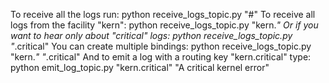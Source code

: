 To receive all the logs run:
  python receive_logs_topic.py "#"
To receive all logs from the facility "kern":
  python receive_logs_topic.py "kern.*"
Or if you want to hear only about "critical" logs:
  python receive_logs_topic.py "*.critical"
You can create multiple bindings:
  python receive_logs_topic.py "kern.*" "*.critical"
And to emit a log with a routing key "kern.critical" type:
  python emit_log_topic.py "kern.critical" "A critical kernel error"